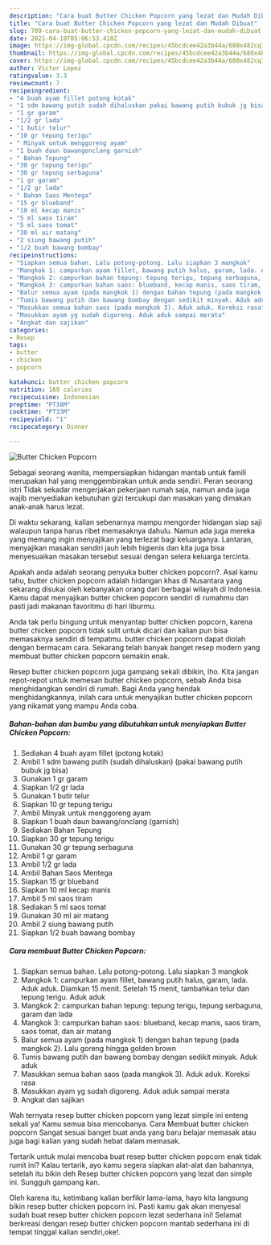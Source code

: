 ```yaml
---
description: "Cara buat Butter Chicken Popcorn yang lezat dan Mudah Dibuat"
title: "Cara buat Butter Chicken Popcorn yang lezat dan Mudah Dibuat"
slug: 709-cara-buat-butter-chicken-popcorn-yang-lezat-dan-mudah-dibuat
date: 2021-04-18T05:06:53.410Z
image: https://img-global.cpcdn.com/recipes/45bcdcee42a3b44a/680x482cq70/butter-chicken-popcorn-foto-resep-utama.jpg
thumbnail: https://img-global.cpcdn.com/recipes/45bcdcee42a3b44a/680x482cq70/butter-chicken-popcorn-foto-resep-utama.jpg
cover: https://img-global.cpcdn.com/recipes/45bcdcee42a3b44a/680x482cq70/butter-chicken-popcorn-foto-resep-utama.jpg
author: Victor Lopez
ratingvalue: 3.3
reviewcount: 7
recipeingredient:
- "4 buah ayam fillet potong kotak"
- "1 sdm bawang putih sudah dihaluskan pakai bawang putih bubuk jg bisa"
- "1 gr garam"
- "1/2 gr lada"
- "1 butir telur"
- "10 gr tepung terigu"
- " Minyak untuk menggoreng ayam"
- "1 buah daun bawangonclang garnish"
- " Bahan Tepung"
- "30 gr tepung terigu"
- "30 gr tepung serbaguna"
- "1 gr garam"
- "1/2 gr lada"
- " Bahan Saos Mentega"
- "15 gr blueband"
- "10 ml kecap manis"
- "5 ml saos tiram"
- "5 ml saos tomat"
- "30 ml air matang"
- "2 siung bawang putih"
- "1/2 buah bawang bombay"
recipeinstructions:
- "Siapkan semua bahan. Lalu potong-potong. Lalu siapkan 3 mangkok"
- "Mangkok 1: campurkan ayam fillet, bawang putih halus, garam, lada. Aduk aduk. Diamkan 15 menit. Setelah 15 menit, tambahkan telur dan tepung terigu. Aduk aduk"
- "Mangkok 2: campurkan bahan tepung: tepung terigu, tepung serbaguna, garam dan lada"
- "Mangkok 3: campurkan bahan saos: blueband, kecap manis, saos tiram, saos tomat, dan air matang"
- "Balur semua ayam (pada mangkok 1) dengan bahan tepung (pada mangkok 2). Lalu goreng hingga golden brown"
- "Tumis bawang putih dan bawang bombay dengan sedikit minyak. Aduk aduk"
- "Masukkan semua bahan saos (pada mangkok 3). Aduk aduk. Koreksi rasa"
- "Masukkan ayam yg sudah digoreng. Aduk aduk sampai merata"
- "Angkat dan sajikan"
categories:
- Resep
tags:
- butter
- chicken
- popcorn

katakunci: butter chicken popcorn 
nutrition: 169 calories
recipecuisine: Indonesian
preptime: "PT38M"
cooktime: "PT33M"
recipeyield: "1"
recipecategory: Dinner

---
```



![Butter Chicken Popcorn](https://img-global.cpcdn.com/recipes/45bcdcee42a3b44a/680x482cq70/butter-chicken-popcorn-foto-resep-utama.jpg)

Sebagai seorang wanita, mempersiapkan hidangan mantab untuk famili merupakan hal yang menggembirakan untuk anda sendiri. Peran seorang istri Tidak sekadar mengerjakan pekerjaan rumah saja, namun anda juga wajib menyediakan kebutuhan gizi tercukupi dan masakan yang dimakan anak-anak harus lezat.

Di waktu  sekarang, kalian sebenarnya mampu mengorder hidangan siap saji walaupun tanpa harus ribet memasaknya dahulu. Namun ada juga mereka yang memang ingin menyajikan yang terlezat bagi keluarganya. Lantaran, menyajikan masakan sendiri jauh lebih higienis dan kita juga bisa menyesuaikan masakan tersebut sesuai dengan selera keluarga tercinta. 



Apakah anda adalah seorang penyuka butter chicken popcorn?. Asal kamu tahu, butter chicken popcorn adalah hidangan khas di Nusantara yang sekarang disukai oleh kebanyakan orang dari berbagai wilayah di Indonesia. Kamu dapat menyajikan butter chicken popcorn sendiri di rumahmu dan pasti jadi makanan favoritmu di hari liburmu.

Anda tak perlu bingung untuk menyantap butter chicken popcorn, karena butter chicken popcorn tidak sulit untuk dicari dan kalian pun bisa memasaknya sendiri di tempatmu. butter chicken popcorn dapat diolah dengan bermacam cara. Sekarang telah banyak banget resep modern yang membuat butter chicken popcorn semakin enak.

Resep butter chicken popcorn juga gampang sekali dibikin, lho. Kita jangan repot-repot untuk memesan butter chicken popcorn, sebab Anda bisa menghidangkan sendiri di rumah. Bagi Anda yang hendak menghidangkannya, inilah cara untuk menyajikan butter chicken popcorn yang nikamat yang mampu Anda coba.

<!--inarticleads1-->

##### Bahan-bahan dan bumbu yang dibutuhkan untuk menyiapkan Butter Chicken Popcorn:

1. Sediakan 4 buah ayam fillet (potong kotak)
1. Ambil 1 sdm bawang putih (sudah dihaluskan) (pakai bawang putih bubuk jg bisa)
1. Gunakan 1 gr garam
1. Siapkan 1/2 gr lada
1. Gunakan 1 butir telur
1. Siapkan 10 gr tepung terigu
1. Ambil  Minyak untuk menggoreng ayam
1. Siapkan 1 buah daun bawang/onclang (garnish)
1. Sediakan  Bahan Tepung
1. Siapkan 30 gr tepung terigu
1. Gunakan 30 gr tepung serbaguna
1. Ambil 1 gr garam
1. Ambil 1/2 gr lada
1. Ambil  Bahan Saos Mentega
1. Siapkan 15 gr blueband
1. Siapkan 10 ml kecap manis
1. Ambil 5 ml saos tiram
1. Sediakan 5 ml saos tomat
1. Gunakan 30 ml air matang
1. Ambil 2 siung bawang putih
1. Siapkan 1/2 buah bawang bombay




<!--inarticleads2-->

##### Cara membuat Butter Chicken Popcorn:

1. Siapkan semua bahan. Lalu potong-potong. Lalu siapkan 3 mangkok
1. Mangkok 1: campurkan ayam fillet, bawang putih halus, garam, lada. Aduk aduk. Diamkan 15 menit. Setelah 15 menit, tambahkan telur dan tepung terigu. Aduk aduk
1. Mangkok 2: campurkan bahan tepung: tepung terigu, tepung serbaguna, garam dan lada
1. Mangkok 3: campurkan bahan saos: blueband, kecap manis, saos tiram, saos tomat, dan air matang
1. Balur semua ayam (pada mangkok 1) dengan bahan tepung (pada mangkok 2). Lalu goreng hingga golden brown
1. Tumis bawang putih dan bawang bombay dengan sedikit minyak. Aduk aduk
1. Masukkan semua bahan saos (pada mangkok 3). Aduk aduk. Koreksi rasa
1. Masukkan ayam yg sudah digoreng. Aduk aduk sampai merata
1. Angkat dan sajikan




Wah ternyata resep butter chicken popcorn yang lezat simple ini enteng sekali ya! Kamu semua bisa mencobanya. Cara Membuat butter chicken popcorn Sangat sesuai banget buat anda yang baru belajar memasak atau juga bagi kalian yang sudah hebat dalam memasak.

Tertarik untuk mulai mencoba buat resep butter chicken popcorn enak tidak rumit ini? Kalau tertarik, ayo kamu segera siapkan alat-alat dan bahannya, setelah itu bikin deh Resep butter chicken popcorn yang lezat dan simple ini. Sungguh gampang kan. 

Oleh karena itu, ketimbang kalian berfikir lama-lama, hayo kita langsung bikin resep butter chicken popcorn ini. Pasti kamu gak akan menyesal sudah buat resep butter chicken popcorn lezat sederhana ini! Selamat berkreasi dengan resep butter chicken popcorn mantab sederhana ini di tempat tinggal kalian sendiri,oke!.

